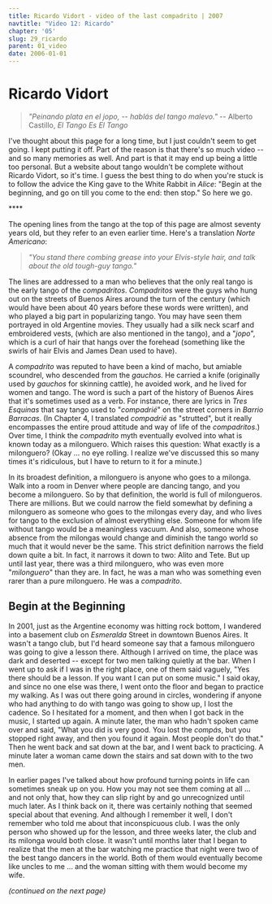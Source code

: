 ```yaml
---
title: Ricardo Vidort - video of the last compadrito | 2007
navtitle: "Video 12: Ricardo"
chapter: '05'
slug: 29_ricardo
parent: 01_video
date: 2006-01-01
---
```


# Ricardo Vidort

> _"Peinando plata en el jopo,_
> -- _hablás del tango malevo."_
> -- Alberto Castillo, _El Tango Es El Tango_

I've thought about this page for a long time, but I just couldn't seem to get going.
I kept putting it off.
Part of the reason is that there's so much video -- and so many memories as well.
And part is that it may end up being a little too personal.
But a website about tango wouldn't be complete without Ricardo Vidort, so it's time.
I guess the best thing to do when you're stuck is to follow the advice the King gave to the White Rabbit in _Alice_:
"Begin at the beginning, and go on till you come to the end: then stop."
So here we go.

\*\*\*\*

The opening lines from the tango at the top of this page are almost seventy years old, but they refer to an even earlier time.
Here's a translation _Norte Americano_:

> _"You stand there combing grease into your Elvis-style hair,
> and talk about the old tough-guy tango."_

The lines are addressed to a man who believes that the only real tango is the early tango of the _compadritos_.
_Compadritos_ were the guys who hung out on the streets of Buenos Aires around the turn of the century (which would have been about 40 years before these words were written), and who played a big part in popularizing tango.
You may have seen them portrayed in old Argentine movies.
They usually had a silk neck scarf and embroidered vests, (which are also mentioned in the tango), and a "_jopo_", which is a curl of hair that hangs over the forehead
(something like the swirls of hair Elvis and James Dean used to have).

A _compadrito_ was reputed to have been a kind of macho, but amiable scoundrel, who descended from the _gauchos._
He carried a knife (originally used by _gauchos_ for skinning cattle), he avoided work, and he lived for women and tango.
The word is such a part of the history of Buenos Aires that it's sometimes used as a verb.
For instance, there are lyrics in _Tres Esquinas_ that say tango used to "_compadrié_" on the street corners in _Barrio Barracas_.
(In Chapter 4, I translated _compadrié_ as "strutted", but it really encompasses the entire proud attitude and way of life of the _compadritos_.)
Over time, I think the _compadrito_ myth eventually evolved into what is known today as a milonguero.
Which raises this question: What exactly is a milonguero?
(Okay ... no eye rolling. I realize we've discussed this so many times it's ridiculous, but I have to return to it for a minute.)

In its broadest definition, a milonguero is anyone who goes to a milonga.
Walk into a room in Denver where people are dancing tango, and you become a milonguero.
So by that definition, the world is full of milongueros.
There are millions.
But we could narrow the field somewhat by defining a milonguero as someone who goes to the milongas every day, and who lives for tango to the exclusion of almost everything else.
Someone for whom life without tango would be a meaningless vacuum.
And also, someone whose absence from the milongas would change and diminish the tango world so much that it would never be the same.
This strict definition narrows the field down quite a bit.
In fact, it narrows it down to two: Alito and Tete.
But up until last year, there was a third milonguero, who was even more "_milonguero_" than they are.
In fact, he was a man who was something even rarer than a pure milonguero.
He was a _compadrito_.

## Begin at the Beginning

In 2001, just as the Argentine economy was hitting rock bottom, I wandered into a basement club on _Esmeralda_ Street in downtown Buenos Aires.
It wasn't a tango club, but I'd heard someone say that a famous milonguero was going to give a lesson there.
Although I arrived on time, the place was dark and deserted -- except for two men talking quietly at the bar.
When I went up to ask if I was in the right place, one of them said vaguely,
"Yes there should be a lesson. If you want I can put on some music."
I said okay, and since no one else was there, I went onto the floor and began to practice my walking.
As I was out there going around in circles, wondering if anyone who had anything to do with tango was going to show up, I lost the cadence.
So I hesitated for a moment, and then when I got back in the music, I started up again.
A minute later, the man who hadn't spoken came over and said,
"What you did is very good. You lost the _compás_, but you stopped right away, and then you found it again. Most people don't do that."
Then he went back and sat down at the bar, and I went back to practicing.
A minute later a woman came down the stairs and sat down with to the two men.

In earlier pages I've talked about how profound turning points in life can sometimes sneak up on you. How you may not see them coming at all ... and not only that, how they can slip right by and go unrecognized until much later.
As I think back on it, there was certainly nothing that seemed special about that evening.
And although I remember it well, I don't remember who told me about that inconspicuous club.
I was the only person who showed up for the lesson, and three weeks later, the club and its milonga would both close.
It wasn't until months later that I began to realize that the men at the bar watching me practice that night were two of the best tango dancers in the world.
Both of them would eventually become like uncles to me ... and the woman sitting with them would become my wife.

_(continued on the next page)_

